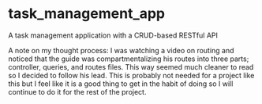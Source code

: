 # task_management_app

A task management application with a CRUD-based RESTful API

A note on my thought process: I was watching a video on routing and noticed that the guide was compartmentalizing his routes into three parts; controller, queries, and routes files. This way seemed much cleaner to read so I decided to follow his lead. This is probably not needed for a project like this but I feel like it is a good thing to get in the habit of doing so I will continue to do it for the rest of the project.
